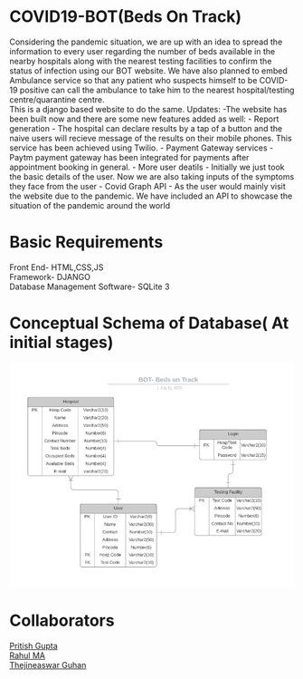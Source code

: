 # COVID19-BOT(Beds On Track)
Considering the pandemic situation, we are up with an idea to spread the information to every user regarding the number of beds available in the nearby hospitals 
along with the nearest testing facilities to confirm the status of infection using our BOT website. We have also planned to embed Ambulance service so that any patient
who suspects himself to be COVID-19 positive can call the ambulance to take him to the nearest hospital/testing centre/quarantine centre.<br>
This is a django based website to do the same. 
Updates:
  -The website has been built now and there are some new features added as well:
        -  Report generation - The hospital can declare results by a tap of a button and the naive users will recieve message of the results on their mobile phones. This                   service has been achieved using Twilio.
        - Payment Gateway services - Paytm payment gateway has been integrated for payments after appointment booking in general. 
        - More user deatils - Initially we just took the basic details of the user. Now we are also taking inputs of the symptoms they face from the user
        - Covid Graph API - As the user would mainly visit the website due to the pandemic. We have included an API to showcase the situation of the pandemic around the world

# Basic Requirements
  Front End- HTML,CSS,JS<br>
  Framework- DJANGO<br>
  Database Management Software- SQLite 3<br>
  
# Conceptual Schema of Database( At initial stages)

![alt text](https://github.com/Rahul0700/COVID19-BOT/blob/master/BOT.jpg?raw=true)

# Collaborators 
  
  [Pritish Gupta](https://github.com/princepritish)<br>
  [Rahul MA](https://github.com/Rahul0700)<br>
  [Thejineaswar Guhan](https://github.com/Thejineaswar)<br>


 


  
